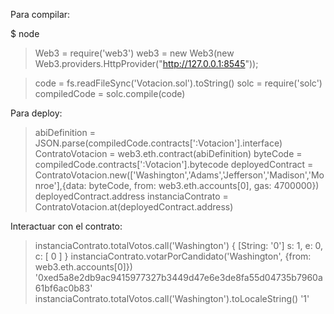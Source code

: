 Para compilar: 

$ node
> Web3 = require('web3')
> web3 = new Web3(new Web3.providers.HttpProvider("http://127.0.0.1:8545"));

> code = fs.readFileSync('Votacion.sol').toString()
> solc = require('solc')
> compiledCode = solc.compile(code)

Para deploy:

> abiDefinition = JSON.parse(compiledCode.contracts[':Votacion'].interface)
> ContratoVotacion = web3.eth.contract(abiDefinition)
> byteCode = compiledCode.contracts[':Votacion'].bytecode
> deployedContract = ContratoVotacion.new(['Washington','Adams','Jefferson','Madison','Monroe'],{data: byteCode, from: web3.eth.accounts[0], gas: 4700000})
> deployedContract.address
> instanciaContrato = ContratoVotacion.at(deployedContract.address)

Interactuar con el contrato:

> instanciaContrato.totalVotos.call('Washington')
{ [String: '0'] s: 1, e: 0, c: [ 0 ] }
> instanciaContrato.votarPorCandidato('Washington', {from: web3.eth.accounts[0]})
'0xed5a8e2db9ac9415977327b3449d47e6e3de8fa55d04735b7960a61bf6ac0b83'
> instanciaContrato.totalVotos.call('Washington').toLocaleString()
'1'

